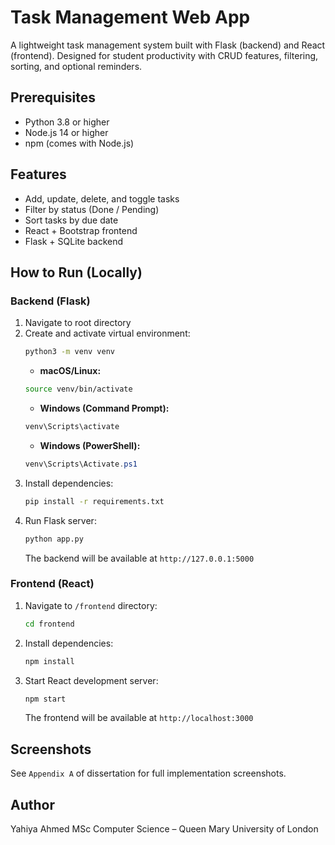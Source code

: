 # Task Management Web App

A lightweight task management system built with Flask (backend) and React (frontend).
Designed for student productivity with CRUD features, filtering, sorting, and optional reminders.

## Prerequisites
- Python 3.8 or higher
- Node.js 14 or higher
- npm (comes with Node.js)

## Features
- Add, update, delete, and toggle tasks
- Filter by status (Done / Pending)
- Sort tasks by due date
- React + Bootstrap frontend
- Flask + SQLite backend

## How to Run (Locally)
### Backend (Flask)
1. Navigate to root directory
2. Create and activate virtual environment:  
   ```bash
   python3 -m venv venv
   ```
   - **macOS/Linux:**  
   ```bash
   source venv/bin/activate
   ```
   - **Windows (Command Prompt):**
   ```cmd
   venv\Scripts\activate
   ```
   - **Windows (PowerShell):**
   ```powershell
   venv\Scripts\Activate.ps1
   ```
3. Install dependencies:  
   ```bash
   pip install -r requirements.txt
   ```
4. Run Flask server:  
   ```bash
   python app.py
   ```
   The backend will be available at `http://127.0.0.1:5000`

### Frontend (React)
1. Navigate to `/frontend` directory:
   ```bash
   cd frontend
   ```
2. Install dependencies:  
   ```bash
   npm install
   ```
3. Start React development server:  
   ```bash
   npm start
   ```
   The frontend will be available at `http://localhost:3000`  

## Screenshots
See `Appendix A` of dissertation for full implementation screenshots.

## Author
Yahiya Ahmed
MSc Computer Science – Queen Mary University of London
